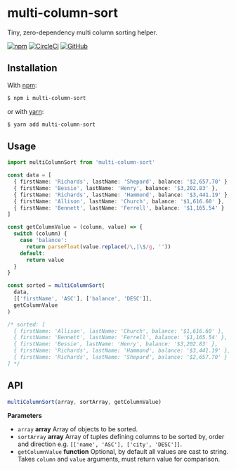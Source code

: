 # multi-column-sort

Tiny, zero-dependency multi column sorting helper.

[![npm](https://img.shields.io/npm/v/multi-column-sort?style=flat-square)](https://www.npmjs.com/package/multi-column-sort)
[![CircleCI](https://img.shields.io/circleci/build/github/chuvikovd/multi-column-sort?style=flat-square)](https://circleci.com/gh/chuvikovd/multi-column-sort)
[![GitHub](https://img.shields.io/github/license/chuvikovd/multi-column-sort?style=flat-square)](https://github.com/chuvikovd/multi-column-sort/blob/master/LICENSE)

## Installation

With [npm](https://www.npmjs.com):

```sh
$ npm i multi-column-sort
```

or with [yarn](https://yarnpkg.com):

```sh
$ yarn add multi-column-sort
```

## Usage

```typescript
import multiColumnSort from 'multi-column-sort'

const data = [
  { firstName: 'Richards', lastName: 'Shepard', balance: '$2,657.70' },
  { firstName: 'Bessie', lastName: 'Henry', balance: '$3,202.83' },
  { firstName: 'Richards', lastName: 'Hammond', balance: '$3,441.19' },
  { firstName: 'Allison', lastName: 'Church', balance: '$1,616.60' },
  { firstName: 'Bennett', lastName: 'Ferrell', balance: '$1,165.54' }
]

const getColumnValue = (column, value) => {
  switch (column) {
    case 'balance':
      return parseFloat(value.replace(/\,|\$/g, ''))
    default:
      return value
  }
}

const sorted = multiColumnSort(
  data,
  [['firstName', 'ASC'], ['balance', 'DESC']],
  getColumnValue
)

/* sorted: [
  { firstName: 'Allison', lastName: 'Church', balance: '$1,616.60' },
  { firstName: 'Bennett', lastName: 'Ferrell', balance: '$1,165.54' },
  { firstName: 'Bessie', lastName: 'Henry', balance: '$3,202.83' },
  { firstName: 'Richards', lastName: 'Hammond', balance: '$3,441.19' },
  { firstName: 'Richards', lastName: 'Shepard', balance: '$2,657.70' }
] */
```

## API

```javascript
multiColumnSort(array, sortArray, getColumnValue)
```

**Parameters**

- `array` **array** Array of objects to be sorted.
- `sortArray` **array** Array of tuples defining columns to be sorted by, order and direction e.g. `[['name', 'ASC'], ['city', 'DESC']]`.
- `getColumnValue` **function** Optional, by default all values are cast to string. Takes `column` and `value` arguments, must return value for comparison.
